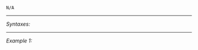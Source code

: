 `N/A`


---
*Syntaxes:*

<!-- [] call `BIS_fnc_respawnSide` -->

---
*Example 1:*

<!-- 
```sqf
[] call BIS_fnc_respawnSide;
``` -->